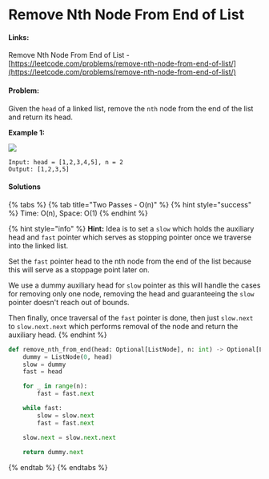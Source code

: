 # Remove Nth Node From End of List

#### Links:

Remove Nth Node From End of List -[ ](https://leetcode.com/problems/maximum-subarray/)[https://leetcode.com/problems/remove-nth-node-from-end-of-list/](https://leetcode.com/problems/remove-nth-node-from-end-of-list/)

#### Problem:

Given the `head` of a linked list, remove the `nth` node from the end of the list and return its head.

**Example 1:**

![](https://assets.leetcode.com/uploads/2020/10/03/remove\_ex1.jpg)

```
Input: head = [1,2,3,4,5], n = 2
Output: [1,2,3,5]
```

#### Solutions

{% tabs %}
{% tab title="Two Passes - O(n)" %}
{% hint style="success" %}
Time: O(n), Space: O(1)
{% endhint %}

{% hint style="info" %}
**Hint:** Idea is to set a `slow` which holds the auxiliary head and `fast` pointer which serves as stopping pointer once we traverse into the linked list.&#x20;

Set the `fast` pointer head to the nth node from the end of the list because this will serve as a stoppage point later on.&#x20;

We use a dummy auxiliary head for `slow` pointer as this will handle the cases for removing only one node, removing the head and guaranteeing the `slow` pointer doesn't reach out of bounds.

Then finally, once traversal of the `fast` pointer is done, then just `slow.next` to `slow.next.next` which performs removal of the node and return the auxiliary head.
{% endhint %}

```python
def remove_nth_from_end(head: Optional[ListNode], n: int) -> Optional[ListNode]:
    dummy = ListNode(0, head)
    slow = dummy
    fast = head

    for _ in range(n):
        fast = fast.next

    while fast:
        slow = slow.next
        fast = fast.next

    slow.next = slow.next.next
    
    return dummy.next
```
{% endtab %}
{% endtabs %}
